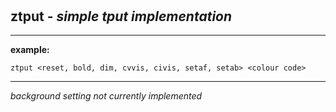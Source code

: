 ‎
=

## ztput - *simple tput implementation*

------------------------------------

**example:**

    ztput <reset, bold, dim, cvvis, civis, setaf, setab> <colour code>

------------------------------------

*background setting not currently implemented*